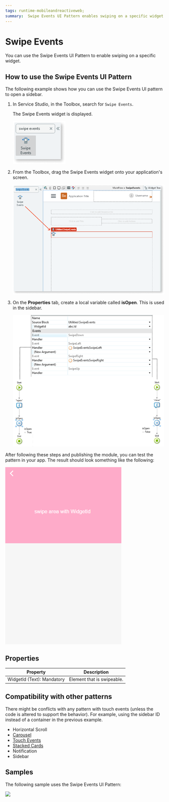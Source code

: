 ```yaml
---
tags: runtime-mobileandreactiveweb;  
summary:  Swipe Events UI Pattern enables swiping on a specific widget.
---
```


# Swipe Events

You can use the Swipe Events UI Pattern to enable swiping on a specific widget.

## How to use the Swipe Events UI Pattern

The following example shows how you can use the Swipe Events UI pattern to open a sidebar.

1. In Service Studio, in the Toolbox, search for  `Swipe Events`. 

    The Swipe Events widget is displayed.

    ![](images/swipeevents-1-ss.png)

1. From the Toolbox, drag the Swipe Events widget onto your application's screen.

     ![](images/swipeevents-2-ss.png)

1. On the **Properties** tab, create a local variable called **isOpen**. This is used in the sidebar.

    ![](images/swipeevents-3-ss.png)

After following these steps and publishing the module, you can test the pattern in your app. The result should look something like the following:

![](images/swipeevents-4.gif)

## Properties

**Property** |  **Description** | 
|---|---| 
| WidgetId (Text): Mandatory |  Element that is swipeable.  |
  
  
## Compatibility with other patterns

There might be conflicts with any pattern with touch events (unless the code is altered to support the behavior). For example, using the sidebar ID instead of a container in the previous example.

  * Horizontal Scroll 
  * [Carousel](<carousel.md>)
  * [Touch Events](<touchevents.md>)
  * [Stacked Cards](<stackedcards.md>)
  * Notification 
  * Sidebar 

## Samples

The following sample uses the Swipe Events UI Pattern:

![](images/SwipeEvents-Sample-1.PNG)


